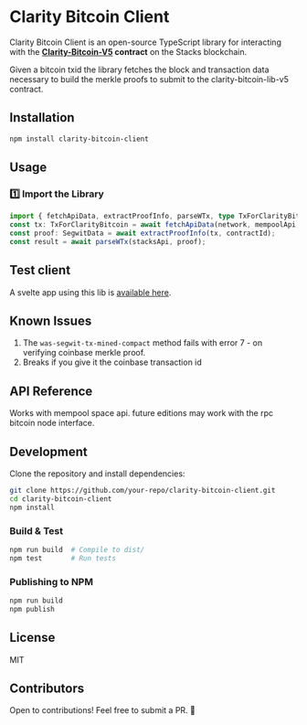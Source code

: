 # Clarity Bitcoin Client

Clarity Bitcoin Client is an open-source TypeScript library for interacting with the **[Clarity-Bitcoin-V5](https://explorer.hiro.so/txid/SP2PABAF9FTAJYNFZH93XENAJ8FVY99RRM50D2JG9.clarity-bitcoin-lib-v5?chain=mainnet) contract** on the Stacks blockchain.

Given a bitcoin txid the library fetches the block and transaction data necessary to build the merkle proofs to submit to the clarity-bitcoin-lib-v5 contract.

## Installation

```sh
npm install clarity-bitcoin-client
```

## Usage

### **1️⃣ Import the Library**

```typescript
import { fetchApiData, extractProofInfo, parseWTx, type TxForClarityBitcoin } from "clarity-bitcoin-client";
const tx: TxForClarityBitcoin = await fetchApiData(network, mempoolApi, txId);
const proof: SegwitData = await extractProofInfo(tx, contractId);
const result = await parseWTx(stacksApi, proof);
```

## Test client

A svelte app using this lib is [available here](https://bigmarket.ai/tools/proofs).

## Known Issues

1. The `was-segwit-tx-mined-compact` method fails with error 7 - on verifying coinbase
   merkle proof.
2. Breaks if you give it the coinbase transaction id

## API Reference

Works with mempool space api. future editions may work with the rpc bitcoin node
interface.

## Development

Clone the repository and install dependencies:

```sh
git clone https://github.com/your-repo/clarity-bitcoin-client.git
cd clarity-bitcoin-client
npm install
```

### **Build & Test**

```sh
npm run build  # Compile to dist/
npm test       # Run tests
```

### **Publishing to NPM**

```sh
npm run build
npm publish
```

## License

MIT

## Contributors

Open to contributions! Feel free to submit a PR. 🚀
